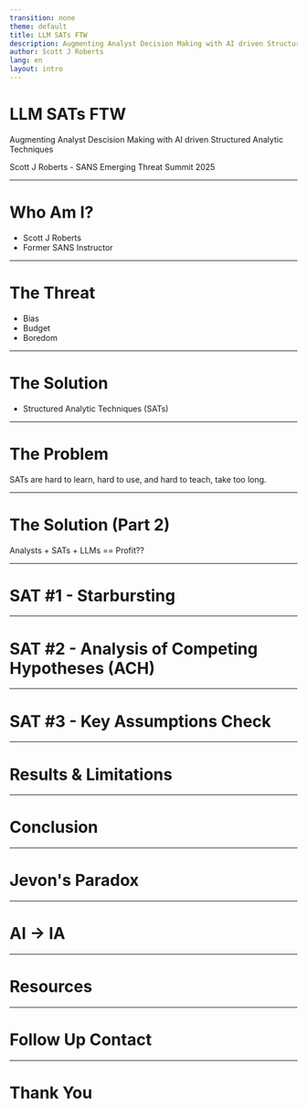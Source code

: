 ```yaml
---
transition: none
theme: default
title: LLM SATs FTW
description: Augmenting Analyst Decision Making with AI driven Structured Analytic Techniques
author: Scott J Roberts
lang: en
layout: intro
---
```


# LLM SATs FTW

Augmenting Analyst Descision Making with AI driven Structured Analytic Techniques

<div class="absolute bottom-10">
  <span class="font-700">
    Scott J Roberts - SANS Emerging Threat Summit 2025
  </span>
</div>

---

# Who Am I?

- Scott J Roberts
- Former SANS Instructor

---

# The Threat

- Bias
- Budget
- Boredom

---

# The Solution

- Structured Analytic Techniques (SATs)

---

# The Problem

SATs are hard to learn, hard to use, and hard to teach, take too long.

---

# The Solution (Part 2)

Analysts + SATs + LLMs == Profit??

---

# SAT #1 - Starbursting

---

# SAT #2 - Analysis of Competing Hypotheses (ACH)

---

# SAT #3 - Key Assumptions Check

---

# Results & Limitations

---

# Conclusion

---

# Jevon's Paradox

---

# AI -> IA

---

# Resources

---

# Follow Up Contact

---

# Thank You
